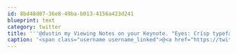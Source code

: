 ```yaml
---
id: 8bd48d07-36e8-49ba-b013-4156a423d241
blueprint: text
category: twitter
title: '''@dustin my Viewing Notes on your Keynote. "Eyes: Crisp typefaces with hints of serif. Informative visuals, transcends into YouTube clips"'
caption: '<span class="username username_linked">@<a href="https://twitter.com/dustin" title="dustin senos">dustin</a></span> my Viewing Notes on your Keynote. "Eyes: Crisp typefaces with hints of serif. Informative visuals, transcends into YouTube clips"'
---
```

